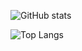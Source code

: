 ![GitHub stats](https://github-readme-stats.vercel.app/api?show_icons=true&username=TracerDS&count_private=true&show=reviews,discussions_started,discussions_answere&theme=midnight-purple&bg_color=15,4600ff44,ff00ff44)

![Top Langs](https://github-readme-stats.vercel.app/api/top-langs/?username=TracerDS&layout=donut-vertical&langs_count=10&theme=midnight-purple&bg_color=15,ff00ff44,4600ff44)
